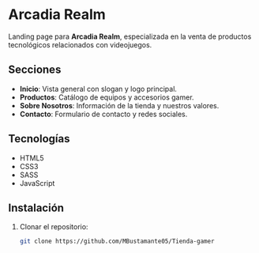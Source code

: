 # Arcadia Realm

Landing page para **Arcadia Realm**, especializada en la venta de productos tecnológicos relacionados con videojuegos.

## Secciones

- **Inicio**: Vista general con slogan y logo principal.
- **Productos**: Catálogo de equipos y accesorios gamer.
- **Sobre Nosotros**: Información de la tienda y nuestros valores.
- **Contacto**: Formulario de contacto y redes sociales.

## Tecnologías

- HTML5
- CSS3
- SASS
- JavaScript

## Instalación

1. Clonar el repositorio:
   ```bash
   git clone https://github.com/MBustamante05/Tienda-gamer
